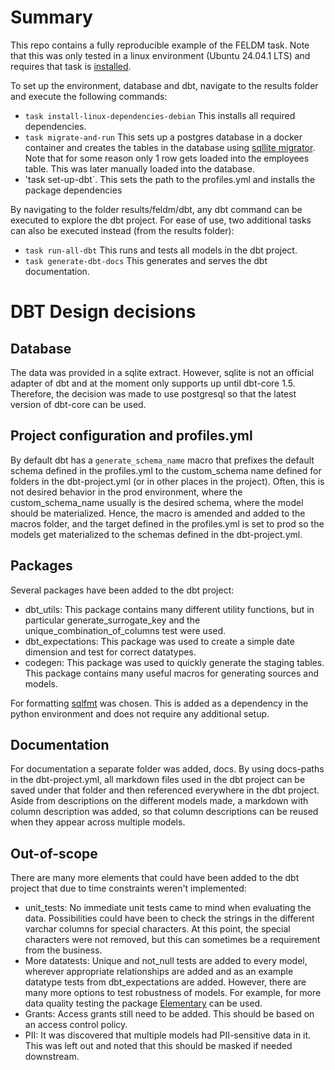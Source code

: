 # Summary
This repo contains a fully reproducible example of the FELDM task. Note that this was only tested in a linux environment (Ubuntu 24.04.1 LTS) and requires that task is [installed](https://taskfile.dev/installation/).

To set up the environment, database and dbt, navigate to the results folder and execute the following commands:
* `task install-linux-dependencies-debian` This installs all required dependencies.
* `task migrate-and-run` This sets up a postgres database in a docker container and creates the tables in the database using [sqllite migrator](https://pgloader.readthedocs.io/en/latest/ref/sqlite.html). Note that for some reason only 1 row gets loaded into the employees table. This was later manually loaded into the database.
* 'task set-up-dbt`. This sets the path to the profiles.yml and installs the package dependencies

By navigating to the folder results/feldm/dbt, any dbt command can be executed to explore the dbt project. For ease of use, two additional tasks can also be executed instead (from the results folder):
* `task run-all-dbt` This runs and tests all models in the dbt project.
* `task generate-dbt-docs` This generates and serves the dbt documentation.


# DBT Design decisions
## Database
The data was provided in a sqlite extract. However, sqlite is not an official adapter of dbt and at the moment only supports up until dbt-core 1.5. Therefore, the decision was made to use postgresql so that the latest version of dbt-core can be used.

## Project configuration and profiles.yml
By default dbt has a `generate_schema_name` macro that prefixes the default schema defined in the profiles.yml to the custom_schema name defined for folders in the dbt-project.yml (or in other places in the project). Often, this is not desired behavior in the prod environment, where the custom_schema_name usually is the desired schema, where the model should be materialized. Hence, the macro is amended and added to the macros folder, and the target defined in the profiles.yml is set to prod so the models get materialized to the schemas defined in the dbt-project.yml.

## Packages
Several packages have been added to the dbt project:
* dbt_utils: This package contains many different utility functions, but in particular generate_surrogate_key and the unique_combination_of_columns test were used.
* dbt_expectations: This package was used to create a simple date dimension and test for correct datatypes.
* codegen: This package was used to quickly generate the staging tables. This package contains many useful macros for generating sources and models.

For formatting [sqlfmt](https://sqlfmt.com/) was chosen. This is added as a dependency in the python environment and does not require any additional setup.

## Documentation
For documentation a separate folder was added, docs. By using docs-paths in the dbt-project.yml, all markdown files used in the dbt project can be saved under that folder and then referenced everywhere in the dbt project. Aside from descriptions on the different models made, a markdown with column description was added, so that column descriptions can be reused when they appear across multiple models.

## Out-of-scope
There are many more elements that could have been added to the dbt project that due to time constraints weren't implemented:
* unit_tests: No immediate unit tests came to mind when evaluating the data. Possibilities could have been to check the strings in the different varchar columns for special characters. At this point, the special characters were not removed, but this can sometimes be a requirement from the business.
* More datatests: Unique and not_null tests are added to every model, wherever appropriate relationships are added and as an example datatype tests from dbt_expectations are added. However, there are many more options to test robustness of models. For example, for more data quality testing the package [Elementary](https://docs.elementary-data.com/introduction) can be used.
* Grants: Access grants still need to be added. This should be based on an access control policy.
* PII: It was discovered that multiple models had PII-sensitive data in it. This was left out and noted that this should be masked if needed downstream.